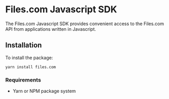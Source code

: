 # Files.com Javascript SDK

The Files.com Javascript SDK provides convenient access to the Files.com API from applications written in Javascript.


## Installation

To install the package:

    yarn install files.com


### Requirements

* Yarn or NPM package system
